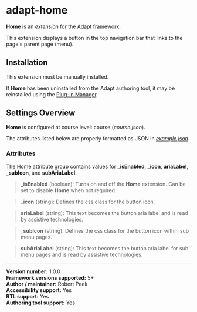 # adapt-home

**Home** is an *extension* for the [Adapt framework](https://github.com/adaptlearning/adapt_framework).   

This extension displays a button in the top navigation bar that links to the page's parent page (menu).  

## Installation

This extension must be manually installed.  

If **Home** has been uninstalled from the Adapt authoring tool, it may be reinstalled using the [Plug-in Manager](https://github.com/adaptlearning/adapt_authoring/wiki/Plugin-Manager).  

## Settings Overview

**Home** is configured at course level: course (*course.json*).  

The attributes listed below are properly formatted as JSON in [*example.json*](https://github.com/RobertPeek/adapt-home/blob/master/example.json).

### Attributes

The Home attribute group contains values for **_isEnabled**, **_icon**, **ariaLabel**, **_subIcon**, and **subAriaLabel**.

>**_isEnabled** (boolean):  Turns on and off the **Home** extension. Can be set to disable **Home** when not required.

>**_icon** (string):  Defines the css class for the button icon.  

>**ariaLabel** (string): This text becomes the button aria label and is read by assistive technologies.  

>**_subIcon** (string):  Defines the css class for the button icon within sub menu pages.  

>**subAriaLabel** (string): This text becomes the button aria label for sub menu pages and is read by assistive technologies.  

----------------------------
**Version number:**  1.0.0   
**Framework versions supported:**  5+    
**Author / maintainer:** Robert Peek    
**Accessibility support:** Yes  
**RTL support:** Yes     
**Authoring tool support:** Yes
